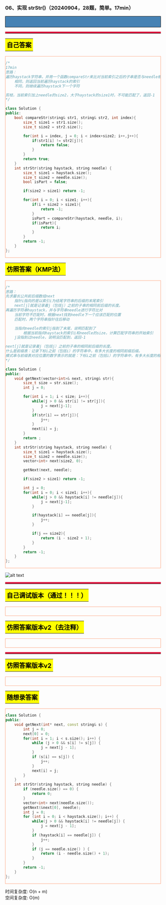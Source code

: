 ### 06、实现 strStr()（20240904，28题，简单。17min）
<div style="border: 1px solid black; padding: 10px; background-color: SteelBlue;">



  </p>
</div>

<hr style="border-top: 5px solid #DC143C;">
<table>
  <tr>
    <td bgcolor="Yellow" style="padding: 5px; border: 0px solid black;">
      <span style="font-weight: bold; font-size: 20px;color: black;">
      自己答案 
      </span>
    </td>
  </tr>
</table>
<div style="padding: 0px; border: 1.5px solid LightSalmon; margin-bottom: 10px;">

```C++ {.line-numbers}
/*
17min
思路：
遍历haystack字符串，并用一个函数compareStr来比对当前索引之后的子串是否与needle相同
    相同，则返回当前遍历haystack的索引
    不同，则继续遍历haystack下一个字符

剪枝，当前索引加上needle的size2，大于haystack的size1时，不可能匹配了，返回-1
*/

class Solution {
public:
    bool compareStr(string& str1, string& str2, int index){
        size_t size1 = str1.size();
        size_t size2 = str2.size();

        for(int i = index, j = 0; i < index+size2; i++,j++){
            if(str1[i] != str2[j]){
                return false;
            }
        }
        return true;
    }
    int strStr(string haystack, string needle) {
        size_t size1 = haystack.size();
        size_t size2 = needle.size();
        bool isPart = false;

        if(size2 > size1) return -1;

        for(int i = 0; i < size1; i++){
            if(i + size2 > size1){
                return -1;
            }
            isPart = compareStr(haystack, needle, i);
            if(isPart){
                return i;
            }
        }
        return -1;
    }
};
```

</div>

<table>
  <tr>
    <td bgcolor="Yellow" style="padding: 5px; border: 0px solid black;">
      <span style="font-weight: bold; font-size: 20px;color: black;">
      仿照答案（KMP法）
      </span>
    </td>
  </tr>
</table>

<div style="padding: 0px; border: 1.5px solid LightSalmon; margin-bottom: 10px">

```C++ {.line-numbers}
/*
思路：
先求最长公共前后缀数组next
    指针i指向的是以索引i为结尾字符串的后缀的末尾索引
    next[j]就是记录着j（包括j）之前的子串的相同前后缀的长度。
再遍历字符串haystack，并与字符串needle进行字符比对
    当前字符不匹配时，根据next找到needle下一个应该匹配的位置
    匹配时，两个字符串指针往后移动

    当指向needle的索引j指到了末尾，说明匹配到了
        根据当前指向haystack的索引i和needle的size，计算匹配字符串的开始索引
    j没指到过needle，说明没匹配到，返回-1

next[j]就是记录着j（包括j）之前的子串的相同前后缀的长度。
什么是前缀表：记录下标i之前（包括i）的字符串中，有多大长度的相同前缀后缀。
模式串与前缀表对应位置的数字表示的就是：下标i之前（包括i）的字符串中，有多大长度的相同前缀后缀。
*/

class Solution {
public:
    void getNext(vector<int>& next, string& str){
        size_t size = str.size();
        int j = 0;

        for(int i = 1; i < size; i++){
            while(j > 0 && str[i] != str[j]){
                j = next[j-1];
            }
            if(str[i] == str[j]){
                j++;
            }
            next[i] = j;
        }
        return ;
    }
    int strStr(string haystack, string needle) {
        size_t size1 = haystack.size();
        size_t size2 = needle.size();
        vector<int> next(size2, 0);

        getNext(next, needle);

        if(size2 > size1) return -1;

        int j = 0;
        for(int i = 0; i < size1; i++){
            while(j > 0 && haystack[i] != needle[j]){
                j = next[j-1];
            }

            if(haystack[i] == needle[j]){
                j++;
            }

            if(j == size2){
                return (i - size2 + 1);
            }
        }
        return -1;
    }
};
```
</div>

![alt text](52441aa404a34f953bc7acfc42d4bac.png)

<hr style="border-top: 5px solid #DC143C;">

<table>
  <tr>
    <td bgcolor="Yellow" style="padding: 5px; border: 0px solid black;">
      <span style="font-weight: bold; font-size: 20px;color: black;">
      自己调试版本（通过！！！）
      </span>
    </td>
  </tr>
</table>

<div style="padding: 0px; border: 1.5px solid LightSalmon; margin-bottom: 10px">

```C++ {.line-numbers}


```
</div>

<table>
  <tr>
    <td bgcolor="Yellow" style="padding: 5px; border: 0px solid black;">
      <span style="font-weight: bold; font-size: 20px;color: black;">
      仿照答案版本v2（去注释）
      </span>
    </td>
  </tr>
</table>

<div style="padding: 0px; border: 1.5px solid LightSalmon; margin-bottom: 10px">

```C++ {.line-numbers}


```
</div>

<hr style="border-top: 5px solid #DC143C;">

<table>
  <tr>
    <td bgcolor="Yellow" style="padding: 5px; border: 0px solid black;">
      <span style="font-weight: bold; font-size: 20px;color: black;">
      仿照答案版本v2
      </span>
    </td>
  </tr>
</table>

<div style="padding: 0px; border: 1.5px solid LightSalmon; margin-bottom: 10px">

```C++ {.line-numbers}


```
</div>

<table>
  <tr>
    <td bgcolor="Yellow" style="padding: 5px; border: 0px solid black;">
      <span style="font-weight: bold; font-size: 20px;color: black;">
      随想录答案
      </span>
    </td>
  </tr>
</table>

<div style="padding: 0px; border: 1.5px solid LightSalmon; margin-bottom: 10px">

```C++ {.line-numbers}
class Solution {
public:
    void getNext(int* next, const string& s) {
        int j = 0;
        next[0] = 0;
        for(int i = 1; i < s.size(); i++) {
            while (j > 0 && s[i] != s[j]) {
                j = next[j - 1];
            }
            if (s[i] == s[j]) {
                j++;
            }
            next[i] = j;
        }
    }
    int strStr(string haystack, string needle) {
        if (needle.size() == 0) {
            return 0;
        }
        vector<int> next(needle.size());
        getNext(&next[0], needle);
        int j = 0;
        for (int i = 0; i < haystack.size(); i++) {
            while(j > 0 && haystack[i] != needle[j]) {
                j = next[j - 1];
            }
            if (haystack[i] == needle[j]) {
                j++;
            }
            if (j == needle.size() ) {
                return (i - needle.size() + 1);
            }
        }
        return -1;
    }
};
```
</div>

时间复杂度: O(n + m)  
空间复杂度: O(m)